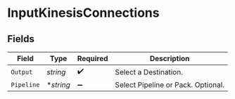 # InputKinesisConnections


## Fields

| Field                              | Type                               | Required                           | Description                        |
| ---------------------------------- | ---------------------------------- | ---------------------------------- | ---------------------------------- |
| `Output`                           | *string*                           | :heavy_check_mark:                 | Select a Destination.              |
| `Pipeline`                         | **string*                          | :heavy_minus_sign:                 | Select Pipeline or Pack. Optional. |